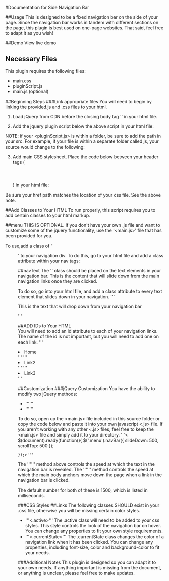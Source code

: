 #Documentation for Side Navigation Bar

##Usage
This is designed to be a fixed navigation bar on the side of your page. Since the navigation bar works in tandem with different sections on the page, this plugin is best used on one-page websites. That said, feel free to adapt it as you wish!

##Demo
View live demo

## Necessary Files
This plugin requires the following files:

* main.css
* pluginScript.js
* main.js (optional)

##Beginning Steps
###Link appropriate files
You will need to begin by linking the provided.js and .css files to your html.

1. Load jQuery from CDN before the closing body tag '</body>' in your html file. 
> <script src="https://ajax.googleapis.com/ajax/libs/jquery/1.10.2/jquery.min.js"></script>

2. Add the jquery plugin script below the above script in your html file:
> <script src="pluginScript.js"></script>

NOTE: if your <pluginScript.js> is within a folder, be sure to add the path in your src. For example, if your file is within a separate folder called js, your source would change to the following: <script src="js/pluginScript.js"></script>

3. Add main CSS stylesheet. Place the code below between your header tags (<header></header>) in your html file:
> <link rel="stylesheet" href="main.css">

Be sure your href path matches the location of your css file. See the above note. 

##Add Classes to Your HTML
To run properly, this script requires you to add certain classes to your html markup.

##menu
THIS IS OPTIONAL. If you don't have your own .js file and want to customize some of the jquery functionality, use the '<main.js>' file that has been provided for you. 

To use,add a class of '<menu>' to your navigation div. To do this, go to your html file and add a class attribute within your nav tags:
> <nav class="menu"></nav> 
##navText
The '<navText>' class should be placed on the text elements in your navigation bar. This is the content that will slide down from the main navigation links once they are clicked.

To do so, go into your html file, and add a class attribute to every text element that slides down in your navigation.
	'''<p class=navText>This is the text that will drop down from your navigation bar</p>''' 

##ADD IDs to Your HTML	
You will need to add an id attribute to each of your navigation links. The name of the id is not important, but you will need to add one on each link.
	'''<li id="home">Home</li>'''
	'''<li id="link2">Link2</li>'''
	'''<li id="link3">Link3</li>'''

##Customization
###jQuery Customization
You have the ability to modify two jQuery methods:
* '''<slideDown>'''
* '''<scrollTop>'''

To do so, open up the <main.js> file included in this source folder or copy the code below and paste it into your own javascript <.js> file. If you aren't working with any other <.js> files, feel free to keep the <main.js> file and simply add it to your directory. 
	'''< $(document).ready(function(){
		$('.menu').navBar({
			slideDown: 500,
			scrollTop: 500
		});

	});>'''

The '''<slideDown>''' method above controls the speed at which the text in the navigation bar is revealed.
The '''<scrollTop>''' method controls the speed at which the main body anchors move down the page when a link in the navigation bar is clicked.

The default number for both of these is 1500, which is listed in milliseconds.

###CSS Styles
##Links
The following classes SHOULD exist in your .css file, otherwise you will be missing certain color styles.
* '''<.active>'''
The .active class will need to be added to your css styles. This style controls the look of the navigation bar on hover. You can change any properties to fit your own style requirements.
* '''<.currentState>'''
The .currentState class changes the color of a navigation link when it has been clicked. You can change any properties, including font-size, color and background-color to fit your needs.

###Additional Notes
This plugin is designed so you can adapt it to your own needs. If anything important is missing from the document, or anything is unclear, please feel free to make updates.